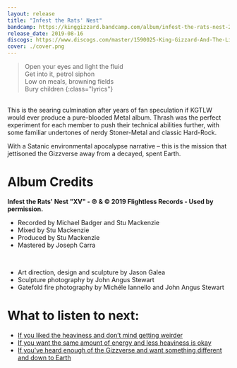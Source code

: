 ```yaml
---
layout: release
title: "Infest the Rats' Nest"
bandcamp: https://kinggizzard.bandcamp.com/album/infest-the-rats-nest-2
release_date: 2019-08-16
discogs: https://www.discogs.com/master/1590025-King-Gizzard-And-The-Lizard-Wizard-Infest-The-Rats-Nest
cover: ./cover.png
---
```


> Open your eyes and light the fluid  
> Get into it, petrol siphon  
> Low on meals, browning fields  
> Bury children
{:class="lyrics"}
<br>
This is the searing culmination after years of fan speculation if KGTLW would ever produce a pure-blooded Metal album. Thrash was the perfect experiment for each member to push their technical abilities further, with some familiar undertones of nerdy Stoner-Metal and classic Hard-Rock.

With a Satanic environmental apocalypse narrative – this is the mission that jettisoned the Gizzverse away from a decayed, spent Earth.

# Album Credits
**Infest the Rats' Nest "XV" - ℗ & © 2019 Flightless Records - Used by permission.**

* Recorded by Michael Badger and Stu Mackenzie
* Mixed by Stu Mackenzie
* Produced by Stu Mackenzie
* Mastered by Joseph Carra
<br>

* Art direction, design and sculpture by Jason Galea
* Sculpture photography by John Angus Stewart
* Gatefold fire photography by Michéle Iannello and John Angus Stewart

# What to listen to next:

*   [If you liked the heaviness and don’t mind getting weirder](../murder-of-the-universe)
*   [If you want the same amount of energy and less heaviness is okay](../nonagon-infinity)
*   [If you've heard enough of the Gizzverse and want something different and down to Earth](../changes)
